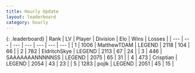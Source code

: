```yaml
---
title: Hourly Update
layout: leaderboard
category: hourly
---
```


{: .leaderboard}
| Rank | LV | Player | Division | Elo | Wins | Losses |
| --- | --- | --- | --- | --- | --- | --- |
| <span data-change="0">1</span> | 1006 | <span title="ID: 366840">MatthewTDAM</span> | LEGEND | <span data-change="0">2118</span> | <span data-change="0">104</span> | <span data-change="0">66</span> |
| <span data-change="0">2</span> | 782 | <span title="ID: 174926">EldritchSkye</span> | LEGEND | <span data-change="0">2113</span> | <span data-change="0">67</span> | <span data-change="0">24</span> |
| <span data-change="0">3</span> | 446 | <span title="ID: 174294">SAAAAAAANNNNNSS</span> | LEGEND | <span data-change="7">2075</span> | <span data-change="1">65</span> | <span data-change="0">31</span> |
| <span data-change="0">4</span> | 473 | <span title="ID: 665674">Crisptian</span> | LEGEND | <span data-change="0">2054</span> | <span data-change="0">43</span> | <span data-change="0">23</span> |
| <span data-change="0">5</span> | 1283 | <span title="ID: 4783">pojlk</span> | LEGEND | <span data-change="0">2051</span> | <span data-change="0">45</span> | <span data-change="0">15</span> |